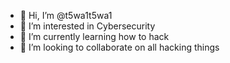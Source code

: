 - 👋 Hi, I’m @t5wa1t5wa1
- 👀 I’m interested in Cybersecurity
- 🌱 I’m currently learning how to hack
- 💞️ I’m looking to collaborate on all hacking things

<!---
t5wa1t5wa1/t5wa1t5wa1 is a ✨ special ✨ repository because its `README.md` (this file) appears on your GitHub profile.
You can click the Preview link to take a look at your changes.
--->
